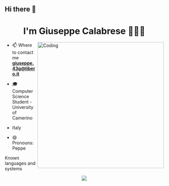 ## Hi there 👋

<h1 align="center"> I'm Giuseppe Calabrese 🧑🏻‍💻 </h1>

<img align="right" alt="Coding" width="400" src="https://c.tenor.com/nyIWjHeM-GAAAAAC/smadging-speech-bubble-speech-bubble.gif">

<div align="">

 - 📫 Where to contact me **giuseppe.43g@libero.it**

 - 🎓 Computer Science Student - University of Camerino

 - Italy 
 
 - 😄 Pronouns: Peppe

</div>

<p> Known languages ​​and systems</p>

<p align="center">
  <a href="https://skillicons.dev">
    <img src="https://skillicons.dev/icons?i=cpp,html,css,java,js,mysql,php,r,haskell" />
  </a>
</p>






 
  

 

   
